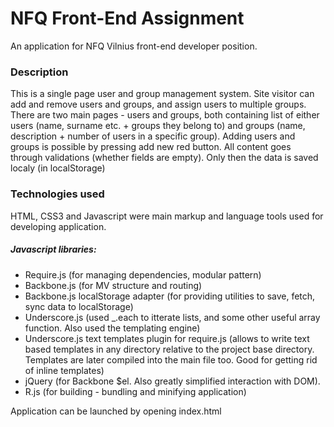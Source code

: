 # NFQ Front-End Assignment
An application for NFQ Vilnius front-end developer position.
### Description
This is a single page user and group management system. Site visitor can add and remove users and groups, and assign users to multiple groups. There are two main pages - users and groups, both containing list of either users (name, surname etc. + groups they belong to) and groups (name, description + number of users in a specific group). Adding users and groups is possible by pressing add new red button. All content goes through validations (whether fields are empty). Only then the data is saved localy (in localStorage)
### Technologies used
HTML, CSS3 and Javascript were main markup and language tools used for developing application.
##### Javascript libraries:
* Require.js (for managing dependencies, modular pattern)
* Backbone.js (for MV structure and routing)
* Backbone.js localStorage adapter (for providing utilities to save, fetch, sync data to localStorage)
* Underscore.js (used _.each to itterate lists, and some other useful array function. Also used the templating engine)
* Underscore.js text templates plugin for require.js (allows to write text based templates in any directory relative to the project base directory. Templates are later compiled into the main file too. Good for getting rid of inline templates)
* jQuery (for Backbone $el. Also greatly simplified interaction with DOM).
* R.js (for building - bundling and minifying application)

Application can be launched by opening index.html
